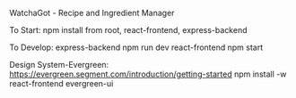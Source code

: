 WatchaGot - Recipe and Ingredient Manager

To Start:
    npm install from root, react-frontend, express-backend

To Develop:
    express-backend npm run dev
    react-frontend npm start

Design System-Evergreen: https://evergreen.segment.com/introduction/getting-started
    npm install -w react-frontend evergreen-ui